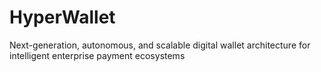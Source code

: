 # HyperWallet
Next-generation, autonomous, and scalable digital wallet architecture for intelligent enterprise payment ecosystems
